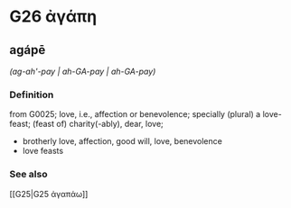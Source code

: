 # G26 ἀγάπη

## agápē

_(ag-ah'-pay | ah-GA-pay | ah-GA-pay)_

### Definition

from G0025; love, i.e., affection or benevolence; specially (plural) a love-feast; (feast of) charity(-ably), dear, love; 

- brotherly love, affection, good will, love, benevolence
- love feasts

### See also

[[G25|G25 ἀγαπάω]]
